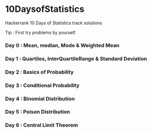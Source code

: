 # 10DaysofStatistics
Hackerrank 10 Days of Statistics track solutions 

Tip : First try problems by yourself.

### Day 0 : Mean, median, Mode & Weighted Mean
### Day 1 : Quartiles, InterQuartileRange & Standard Deviation
### Day 2 : Basics of Probability
### Day 3 : Conditional Probability 
### Day 4 : Binomial Distribution
### Day 5 : Poison Distribution
### Day 6 : Central Limit Theorem
